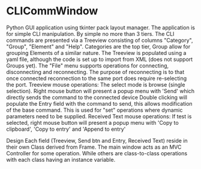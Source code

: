 # CLICommWindow
Python GUI application using tkinter pack layout manager. The application is for simple CLI manipulation. By simple no more than 3 tiers. The CLI commands are presented via a Treeview consisting of columns "Category", "Group", "Element" and "Help". Categories are the top tier, Group allow for grouping Elements of a similar nature. 
The Treeview is populated using a yaml file, although the code is set up to import from XML (does not support Groups yet). The "File" menu supports operations for connecting, disconnecting and reconnecting. The purpose of reconnecting is to that once connected reconnection to the same port does require re-selecting the port.
Treeview mouse operations:
The select mode is browse (single selection).
Right mouse button will present a popup menu with 'Send' which directly sends the command to the connected device
Double clicking will populate the Entry field with the command to send, this allows modification of the base command. This is used for "set" operations where dynamic parameters need to be supplied.
Received Text mouse operations:
If test is selected, right mouse button will present a popup menu with 'Copy to clipboard', 'Copy to entry' and 'Append to entry'

Design
Each field (Treeview, Send btn and Entry, Received Text) reside in their own Class derived from Frame.
The main window acts as an MVC Controller for some operation. While others are class-to-class operations with each class having an instance variable.
